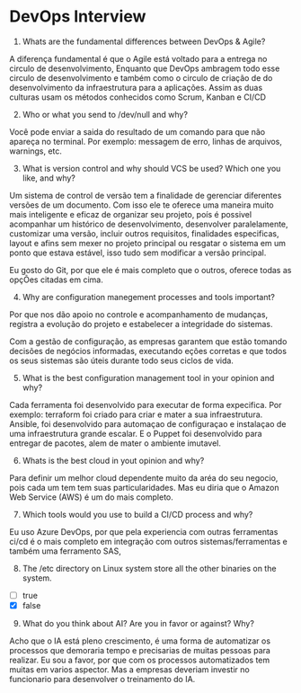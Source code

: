 # DevOps Interview

1. Whats are the fundamental differences between DevOps & Agile?
  
  A diferença fundamental é que o Agile está voltado para a entrega no circulo de desenvolvimento,
Enquanto que DevOps ambragem todo esse circulo de desenvolvimento e também como o circulo de criação 
de do desenvolvimento da infraestrutura para a aplicações. Assim as duas culturas usam os métodos
conhecidos como Scrum, Kanban e CI/CD

2. Who or what you send to /dev/null and why?

Você pode enviar a saida do resultado de um comando para que não apareça no terminal. 
Por exemplo: messagem de erro, linhas de arquivos, warnings, etc.

3. What is version control and why should VCS be used? Which one you like, and why?

Um sistema de control de versão tem a finalidade de gerenciar diferentes versões de um documento.
Com isso ele te oferece uma maneira muito mais inteligente e eficaz de organizar seu projeto,
poís é possivel acompanhar um histórico de desenvolvimento, desenvolver paralelamente, customizar uma 
versão, incluir outros requisitos, finalidades especificas, layout e afins sem mexer no 
projeto principal ou resgatar o sistema em um ponto que estava estável, isso tudo sem
modificar a versão principal.

Eu gosto do Git, por que ele é mais completo que o outros, oferece todas as opçÕes citadas em cima.

4. Why are configuration manegement processes and tools important?

Por que nos dão apoio no controle e acompanhamento de mudanças, registra a evolução do projeto e 
estabelecer a integridade do sistemas.

Com a gestão de configuração, as empresas garantem que estão tomando decisões de negócios
informadas, executando eções corretas e que todos os seus sistemas são úteis durante todo 
seus ciclos de vida.

5. What is the best configuration management tool in your opinion and why?

Cada ferramenta foi desenvolvido para executar de forma expecifica.
Por exemplo: terraform foi criado para criar e mater a sua infraestrutura. 
Ansible, foi desenvolvido para automaçao de configuraçao e instalaçao de uma infraestrutura grande escalar.
E o Puppet foi desenvolvido para entregar de pacotes, alem de mater o ambiente imutavel. 
   
6. Whats is the best cloud in yout opinion and why?

Para definir um melhor cloud dependente muito da aréa do seu negocio, pois cada um tem 
tem suas particularidades.
Mas eu diria que o Amazon Web Service (AWS) é um do mais completo.

7. Which tools would you use to build a CI/CD process and why?

Eu uso Azure DevOps, por que pela experiencia com outras ferramentas ci/cd é o mais 
completo em integração com outros sistemas/ferramentas e também uma ferramento SAS, 

8.  The /etc directory on Linux system store all the other binaries on the system.
- [ ] true
- [X] false
9.  What do you think about AI? Are you in favor or against? Why?

Acho que o IA está pleno crescimento, é uma forma de automatizar os processos que demoraria 
tempo e precisarias de muitas pessoas para realizar.
Eu sou a favor, por que com os processos automatizados tem muitas em varios aspector.
Mas a empresas deveriam investir no funcionario para desenvolver o treinamento do IA.